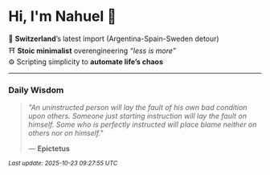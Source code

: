 # Hi, I'm Nahuel :tiger:

📍 **Switzerland**’s latest import (Argentina-Spain-Sweden detour)  
⛩️ **Stoic minimalist** overengineering *“less is more”*  
⚙️ Scripting simplicity to **automate life’s chaos**

---

### Daily Wisdom
> _"An uninstructed person will lay the fault of his own bad condition upon others. Someone just starting instruction will lay the fault on himself. Some who is perfectly instructed will place blame neither on others nor on himself."_  
>
> — **Epictetus**

<sub>*Last update: 2025-10-23 09:27:55 UTC*</sub>

